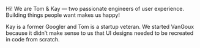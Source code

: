 Hi! We are Tom & Kay — two passionate engineers of user experience. Building things people want makes us happy! 


Kay is a former Googler and Tom is a startup veteran. We started VanGoux because it didn’t make sense to us that UI designs needed to be recreated in code from scratch. 